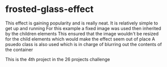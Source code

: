 # frosted-glass-effect
This effect is gaining popularity and is really neat.
It is relatively simple to get up and running 
For this example a fixed image was used then inherited by the children elements
This ensured that the image wouldn't be resized for the child elements which would make the effect seem out of place
A psuedo class is also used which is in charge of blurring out the contents of the container

This is the 4th project in the 26 projects challenge
